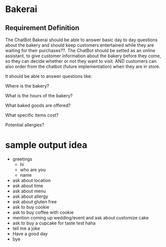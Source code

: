 # Bakerai

## Requirement Definition
The ChatBot Bakerai should be able to answer basic day to day questions about the bakery and should keep customers entertained while they are waiting for their purchases??.
The ChatBot should be setted as an online assistant, to give customer information about the bakery before they come, so they can decide whether or not they want to visit. 
AND customers can also order from the chatbot (future implementation) when they are in store.

It should be able to answer questions like:

Where is the bakery?

What is the hours of the bakery?

What baked goods are offered?

What specific items cost?

Potential allergies?

# sample output idea
* greetings
  * hi
  * who are you
  * name
* ask about location
* ask about time
* ask about menu
* ask about allergy
* ask about gluten free
* ask to buy cookie
* ask to buy coffee with cookie
* mention coming up wedding/event and ask about customize cake
* ask to buy a cupcake for taste test haha
* tell me a joke
* Have a good day
* bye
